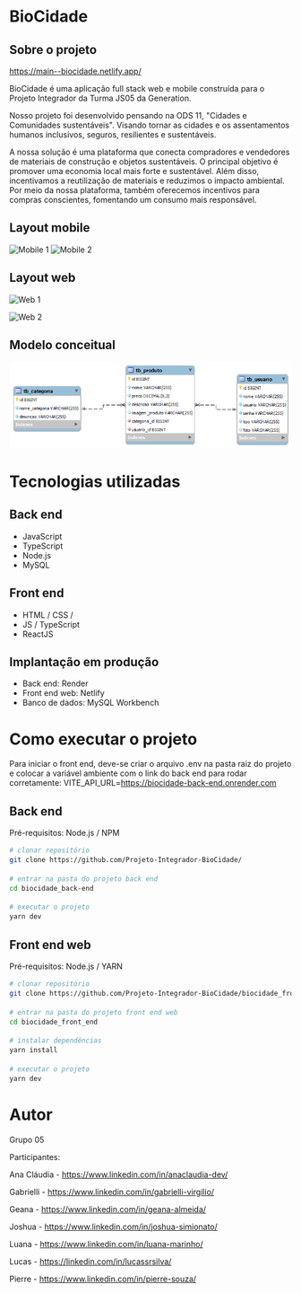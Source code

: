 # BioCidade 

## Sobre o projeto

https://main--biocidade.netlify.app/

BioCidade é uma aplicação full stack web e mobile construída para o Projeto Integrador da Turma JS05 da Generation.

Nosso projeto foi desenvolvido pensando na ODS 11, "Cidades e Comunidades sustentáveis".
Visando tornar as cidades e os assentamentos humanos inclusivos, seguros, resilientes e sustentáveis.

A nossa solução é uma plataforma que conecta compradores e vendedores de materiais de construção e objetos sustentáveis. O principal objetivo é promover uma economia local mais forte e sustentável. Além disso, incentivamos a reutilização de materiais e reduzimos o impacto ambiental. Por meio da nossa plataforma, também oferecemos incentivos para compras conscientes, fomentando um consumo mais responsável.


## Layout mobile
![Mobile 1]() ![Mobile 2]()

## Layout web
![Web 1](Link)

![Web 2]()

## Modelo conceitual
![Modelo Conceitual](https://github.com/Projeto-Integrador-BioCidade/Documentos/blob/main/db_biocidade.png)

# Tecnologias utilizadas
## Back end
- JavaScript
- TypeScript
- Node.js
- MySQL

## Front end
- HTML / CSS /
- JS / TypeScript
- ReactJS

## Implantação em produção
- Back end: Render
- Front end web: Netlify
- Banco de dados: MySQL Workbench

# Como executar o projeto
Para iniciar o front end, deve-se criar o arquivo .env na pasta raiz do projeto e colocar a variável ambiente com o link do back end para rodar corretamente: VITE_API_URL=https://biocidade-back-end.onrender.com

## Back end
Pré-requisitos: Node.js / NPM
```bash
# clonar repositório
git clone https://github.com/Projeto-Integrador-BioCidade/

# entrar na pasta do projeto back end
cd biocidade_back-end

# executar o projeto
yarn dev
```

## Front end web
Pré-requisitos: Node.js / YARN

```bash
# clonar repositório
git clone https://github.com/Projeto-Integrador-BioCidade/biocidade_front_end

# entrar na pasta do projeto front end web
cd biocidade_front_end

# instalar dependências
yarn install

# executar o projeto
yarn dev
```

# Autor

Grupo 05

Participantes:

Ana Cláudia - https://www.linkedin.com/in/anaclaudia-dev/

Gabrielli - https://www.linkedin.com/in/gabrielli-virgilio/

Geana - https://www.linkedin.com/in/geana-almeida/

Joshua - https://www.linkedin.com/in/joshua-simionato/

Luana - https://www.linkedin.com/in/luana-marinho/

Lucas - https://linkedin.com/in/lucassrsilva/

Pierre - https://www.linkedin.com/in/pierre-souza/


